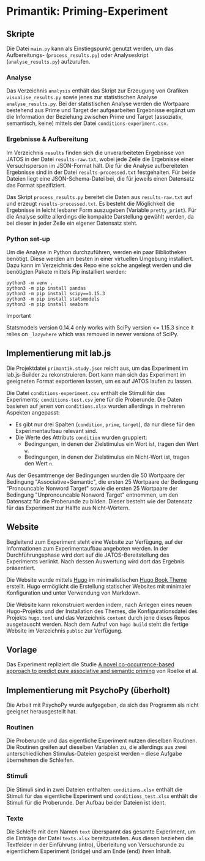 # Primantik: Priming-Experiment

## Skripte

Die Datei `main.py` kann als Einstiegspunkt genutzt werden, um das Aufbereitungs- (`process_results.py`) oder Analyseskript (`analyse_results.py`) aufzurufen.

### Analyse

Das Verzeichnis `analysis` enthält das Skript zur Erzeugung von Grafiken `visualise_results.py` sowie jenes zur statistischen Analyse `analyse_results.py`. Bei der statistischen Analyse werden die Wortpaare bestehend aus Prime und Target der aufgearbeiten Ergebnisse ergänzt um die Information der Beziehung zwischen Prime und Target (assoziativ, semantisch, keine) mittels der Datei `conditions-experiment.csv`.

### Ergebnisse & Aufbereitung

Im Verzeichnis `results` finden sich die unverarbeiteten Ergebnisse von JATOS in der Datei `results-raw.txt`, wobei jede Zeile die Ergebnisse einer Versuchsperson im JSON-Format hält. Die für die Analyse aufbereiteten Ergebnisse sind in der Datei `results-processed.txt` festgehalten. Für beide Dateien liegt eine JSON-Schema-Datei bei, die für jeweils einen Datensatz das Format spezifiziert.

Das Skript `process_results.py` bereitet die Daten aus `results-raw.txt` auf und erzeugt `results-processed.txt`. Es besteht die Möglichkeit die Ergebnisse in leicht lesbarer Form auszugeben (Variable `pretty_print`). Für die Analyse sollte allerdings die kompakte Darstellung gewählt werden, da bei dieser in jeder Zeile ein eigener Datensatz steht.

### Python set-up

Um die Analyse in Python durchzuführen, werden ein paar Bibliotheken benötigt. Diese werden am besten in einer virtuellen Umgebung installiert. Dazu kann im Verzeichnis des Repo eine solche angelegt werden und die benötigten Pakete mittels Pip installiert werden:

```
python3 -m venv .
python3 -m pip install pandas
python3 -m pip install scipy==1.15.3
python3 -m pip install statsmodels
python3 -m pip install seaborn
```

> [!IMPORTANT]  
> Statsmodels version 0.14.4 only works with SciPy version <= 1.15.3 since it relies on `_lazywhere` which was removed in newer versions of SciPy.

## Implementierung mit lab.js

Die Projektdatei `primantik.study.json` reicht aus, um das Experiment im lab.js-Builder zu rekonstruieren. Dort kann man sich das Experiment im geeigneten Format exportieren lassen, um es auf JATOS laufen zu lassen.

Die Datei `conditions-experiment.csv` enthält die Stimuli für das Experiments; `conditions-test.csv` jene für die Proberunde. Die Daten basieren auf jenen von `conditions.xlsx` wurden allerdings in mehreren Aspekten angepasst:

* Es gibt nur drei Spalten (`condition`, `prime`, `target`), da nur diese für den Experimentaufbau relevant sind.
* Die Werte des Attributs `condition` wurden gruppiert:
    * Bedingungen, in denen der Zielstimulus ein Wort ist, tragen den Wert `w`.
    * Bedingungen, in denen der Zielstimulus ein Nicht-Wort ist, tragen den Wert `n`.

Aus der Gesamtmenge der Bedingungen wurden die 50 Wortpaare der Bedingung "Associative+Semantic", die ersten 25 Wortpaare der Bedingung "Pronouncable Nonword Target" sowie die ersten 25 Wortpaare der Bedingung "Unpronouncable Nonword Target" entnommen, um den Datensatz für die Proberunde zu bilden. Dieser besteht wie der Datensatz für das Experiment zur Hälfte aus Nicht-Wörtern.

## Website

Begleitend zum Experiment steht eine Website zur Verfügung, auf der Informationen zum Experimentaufbau angeboten werden. In der Durchführungsphase wird dort auf die JATOS-Bereitstellung des Experiments verlinkt. Nach dessen Auswertung wird dort das Ergebnis präsentiert.

Die Website wurde mittels [Hugo](https://github.com/gohugoio/hugo) im minimalistischen [Hugo Book Theme](https://github.com/alex-shpak/hugo-book) erstellt. Hugo ermöglicht die Erstellung statischer Websites mit minimaler Konfiguration und unter Verwendung von Markdown.

Die Website kann rekonstruiert werden indem, nach Anlegen eines neuen Hugo-Projekts und der Installation des Themes, die Konfigurationsdatei des Projekts `hugo.toml` und das Verzeichnis `content` durch jene dieses Repos ausgetauscht werden. Nach dem Aufruf von `hugo build` steht die fertige Website im Verzeichnis `public` zur Verfügung.

## Vorlage

Das Experiment repliziert die Studie 
[A novel co-occurrence-based approach to predict pure associative and semantic priming](https://doi.org/10.3758/s13423-018-1453-6) von Roelke et al.

## Implementierung mit PsychoPy (überholt)

Die Arbeit mit PsychoPy wurde aufgegeben, da sich das Programm als nicht geeignet herausgestellt hat.

### Routinen

Die Proberunde und das eigentliche Experiment nutzen dieselben Routinen. Die Routinen greifen auf dieselben Variablen zu, die allerdings aus zwei unterschiedlichen Stimulus-Dateien gespeist werden – diese Aufgabe übernehmen die Schleifen.

### Stimuli

Die Stimuli sind in zwei Dateien enthalten: `conditions.xlsx` enthält die Stimuli für das eigentliche Experiment und `conditions_test.xlsx` enthält die Stimuli für die Proberunde. Der Aufbau beider Dateien ist ident.

### Texte

Die Schleife mit dem Namen `text` überspannt das gesamte Experiment, um die Einträge der Datei `texts.xlsx` bereitzustellen. Aus diesen beziehen die Textfelder in der Einführung (intro), Überleitung von Versuchsrunde zu eigentlichem Experiment (bridge) und am Ende (end) ihren Inhalt.
